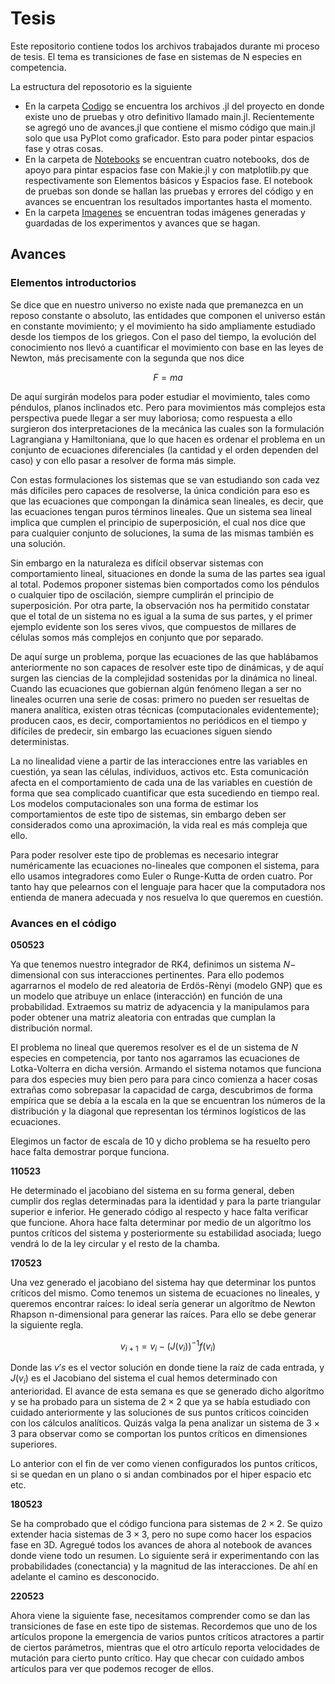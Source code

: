 # Tesis
Este repositorio contiene todos los archivos trabajados durante mi proceso de tesis. El tema es transiciones de fase en sistemas de N especies en competencia.

La estructura del reposotorio es la siguiente

* En la carpeta [Codigo](/Codigo) se encuentra los archivos .jl del proyecto en donde existe uno de pruebas y otro definitivo llamado main.jl. Recientemente se agregó uno de avances.jl que contiene el mismo código que main.jl solo que usa PyPlot como graficador. Esto para poder pintar espacios fase y otras cosas.
* En la carpeta de [Notebooks](/Notebooks) se encuentran cuatro notebooks, dos de apoyo para pintar espacios fase con Makie.jl y con matplotlib.py que respectivamente son Elementos básicos y Espacios fase. El notebook de pruebas son donde se hallan las pruebas y errores del código y en avances se encuentran los resultados importantes hasta el momento.
* En la carpeta [Imagenes](/Imagenes) se encuentran todas imágenes generadas y guardadas de los experimentos y avances que se hagan.

## Avances

### Elementos introductorios

Se dice que en nuestro universo no existe nada que premanezca en un reposo constante o absoluto, las entidades que componen el universo están en constante movimiento; y el movimiento ha sido ampliamente estudiado desde los tiempos de los griegos. Con el paso del tiempo, la evolución del conocimiento nos llevó a cuantificar el movimiento con base en las leyes de Newton, más precisamente con la segunda que nos dice

$$F=ma$$

De aquí surgirán modelos para poder estudiar el movimiento, tales como péndulos, planos inclinados etc. Pero para movimientos más complejos esta perspectiva puede llegar a ser muy laboriosa; como respuesta a ello surgieron dos interpretaciones de la mecánica las cuales son la formulación Lagrangiana y Hamiltoniana, que lo que hacen es ordenar el problema en un conjunto de ecuaciones diferenciales (la cantidad y el orden dependen del caso) y con ello pasar a resolver de forma más simple.

Con estas formulaciones los sistemas que se van estudiando son cada vez más difíciles pero capaces de resolverse, la única condición para eso es que las ecuaciones que compongan la dinámica sean lineales, es decir, que las ecuaciones tengan puros términos lineales. Que un sistema sea lineal implica que cumplen el principio de superposición, el cual nos dice que para cualquier conjunto de soluciones, la suma de las mismas también es una solución.

Sin embargo en la naturaleza es difícil observar sistemas con comportamiento lineal, situaciones en donde la suma de las partes sea igual al total. Podemos proponer sistemas bien comportados como los péndulos o cualquier tipo de oscilación, siempre cumplirán el principio de superposición. Por otra parte, la observación nos ha permitido constatar que el total de un sistema no es igual a la suma de sus partes, y el primer ejemplo evidente son los seres vivos, que compuestos de millares de células somos más complejos en conjunto que por separado.

De aquí surge un problema, porque las ecuaciones de las que hablábamos anteriormente no son capaces de resolver este tipo de dinámicas, y de aquí surgen las ciencias de la complejidad sostenidas por la dinámica no lineal. Cuando las ecuaciones que gobiernan algún fenómeno llegan a ser no lineales ocurren una serie de cosas: primero no pueden ser resueltas de manera analítica, existen otras técnicas (computacionales evidentemente); producen caos, es decir, comportamientos no periódicos en el tiempo y difíciles de predecir, sin embargo las ecuaciones siguen siendo deterministas. 

La no linealidad viene a partir de las interacciones entre las variables en cuestión, ya sean las células, individuos, activos etc. Esta comunicación afecta en el comportamiento de cada una de las variables en cuestión de forma que sea complicado cuantificar que esta sucediendo en tiempo real. Los modelos computacionales son una forma de estimar los comportamientos de este tipo de sistemas, sin embargo deben ser considerados como una aproximación, la vida real es más compleja que ello.

Para poder resolver este tipo de problemas es necesario integrar numéricamente las ecuaciones no-lineales que componen el sistema, para ello usamos integradores como Euler o Runge-Kutta de orden cuatro. Por tanto hay que pelearnos con el lenguaje para hacer que la computadora nos entienda de manera adecuada y nos resuelva lo que queremos en cuestión.


### Avances en el código

**050523**

Ya que tenemos nuestro integrador de RK4, definimos un sistema $N-$ dimensional con sus interacciones pertinentes. Para ello podemos agarrarnos el modelo de red aleatoria de Erdös-Rènyi (modelo GNP) que es un modelo que atribuye un enlace (interacción) en función de una probabilidad. Extraemos su matriz de adyacencia y la manipulamos para poder obtener una matriz aleatoria con entradas que cumplan la distribución normal. 

El problema no lineal que queremos resolver es el de un sistema de $N$ especies en competencia, por tanto nos agarramos las ecuaciones de Lotka-Volterra en dicha versión. Armando el sistema notamos que funciona para dos especies muy bien pero para para cinco comienza a hacer cosas extrañas como sobrepasar la capacidad de carga, descubrimos de forma empírica que se debía a la escala en la que se encuentran los números de la distribución y la diagonal que representan los términos logísticos de las ecuaciones.

Elegimos un factor de escala de 10 y dicho problema se ha resuelto pero hace falta demostrar porque funciona.

**110523**

He determinado el jacobiano del sistema en su forma general, deben cumplir dos reglas determinadas para la identidad y para la parte triangular superior e inferior. He generado código al respecto y hace falta verificar que funcione. Ahora hace falta determinar por medio de un algorítmo los puntos críticos del sistema y posteriormente su estabilidad asociada; luego vendrá lo de la ley circular y el resto de la chamba.

**170523**

Una vez generado el jacobiano del sistema hay que determinar los puntos críticos del mismo. Como tenemos un sistema de ecuaciones no lineales, y queremos encontrar raíces: lo ideal sería generar un algorítmo de Newton Rhapson n-dimensional para generar las raíces. Para ello se debe generar la siguiente regla.

$$
v_{i+1}=v_i-(J(v_i))^{-1}f(v_i)
$$

Donde las $v's$ es el vector solución en donde tiene la raíz de cada entrada, y $J(v_i)$ es el Jacobiano del sistema el cual hemos determinado con anterioridad. El avance de esta semana es que se generado dicho algorítmo y se ha probado para un sistema de $2\times 2$ que ya se había estudiado con cuidado anteriormente y las soluciones de sus puntos críticos coinciden con los cálculos analíticos. Quizás valga la pena analizar un sistema de $3\times 3$ para observar como se comportan los puntos críticos en dimensiones superiores.

Lo anterior con el fin de ver como vienen configurados los puntos críticos, si se quedan en un plano o si andan combinados por el hiper espacio etc etc.

**180523**

Se ha comprobado que el código funciona para sistemas de $2\times 2$. Se quizo extender hacia sistemas de $3\times 3$, pero no supe como hacer los espacios fase en 3D. Agregué todos los avances de ahora al notebook de avances donde viene todo un resumen. Lo siguiente será ir experimentando con las probabilidades (conectancia) y la magnitud de las interacciones. De ahí en adelante el camino es desconocido.

**220523**

Ahora viene la siguiente fase, necesitamos comprender como se dan las transiciones de fase en este tipo de sistemas. Recordemos que uno de los artículos propone la emergencia de varios puntos críticos atractores a partir de ciertos parámetros, mientras que el otro artículo reporta velocidades de mutación para cierto punto crítico. Hay que checar con cuidado ambos artículos para ver que podemos recoger de ellos. 